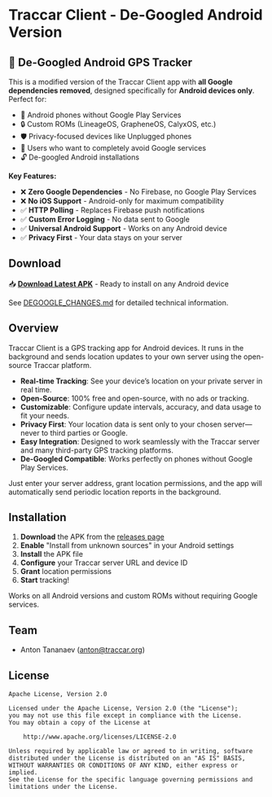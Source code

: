# Traccar Client - De-Googled Android Version

## 🚫 De-Googled Android GPS Tracker

This is a modified version of the Traccar Client app with **all Google dependencies removed**, designed specifically for **Android devices only**. Perfect for:

- 📱 Android phones without Google Play Services
- 🔒 Custom ROMs (LineageOS, GrapheneOS, CalyxOS, etc.)
- 🛡️ Privacy-focused devices like Unplugged phones
- 🚫 Users who want to completely avoid Google services
- 🔓 De-googled Android installations

**Key Features:**
- ❌ **Zero Google Dependencies** - No Firebase, no Google Play Services
- ❌ **No iOS Support** - Android-only for maximum compatibility
- ✅ **HTTP Polling** - Replaces Firebase push notifications
- ✅ **Custom Error Logging** - No data sent to Google
- ✅ **Universal Android Support** - Works on any Android device
- ✅ **Privacy First** - Your data stays on your server

## Download

📥 **[Download Latest APK](../../releases/latest)** - Ready to install on any Android device

See [DEGOOGLE_CHANGES.md](DEGOOGLE_CHANGES.md) for detailed technical information.

## Overview

Traccar Client is a GPS tracking app for Android devices. It runs in the background and sends location updates to your own server using the open-source Traccar platform.

- **Real-time Tracking**: See your device’s location on your private server in real time.
- **Open-Source**: 100% free and open-source, with no ads or tracking.
- **Customizable**: Configure update intervals, accuracy, and data usage to fit your needs.
- **Privacy First**: Your location data is sent only to your chosen server—never to third parties or Google.
- **Easy Integration**: Designed to work seamlessly with the Traccar server and many third-party GPS tracking platforms.
- **De-Googled Compatible**: Works perfectly on phones without Google Play Services.

Just enter your server address, grant location permissions, and the app will automatically send periodic location reports in the background.

## Installation

1. **Download** the APK from the [releases page](../../releases/latest)
2. **Enable** "Install from unknown sources" in your Android settings
3. **Install** the APK file
4. **Configure** your Traccar server URL and device ID
5. **Grant** location permissions
6. **Start** tracking!

Works on all Android versions and custom ROMs without requiring Google services.

## Team

- Anton Tananaev ([anton@traccar.org](mailto:anton@traccar.org))

## License

    Apache License, Version 2.0

    Licensed under the Apache License, Version 2.0 (the "License");
    you may not use this file except in compliance with the License.
    You may obtain a copy of the License at

        http://www.apache.org/licenses/LICENSE-2.0

    Unless required by applicable law or agreed to in writing, software
    distributed under the License is distributed on an "AS IS" BASIS,
    WITHOUT WARRANTIES OR CONDITIONS OF ANY KIND, either express or implied.
    See the License for the specific language governing permissions and
    limitations under the License.
